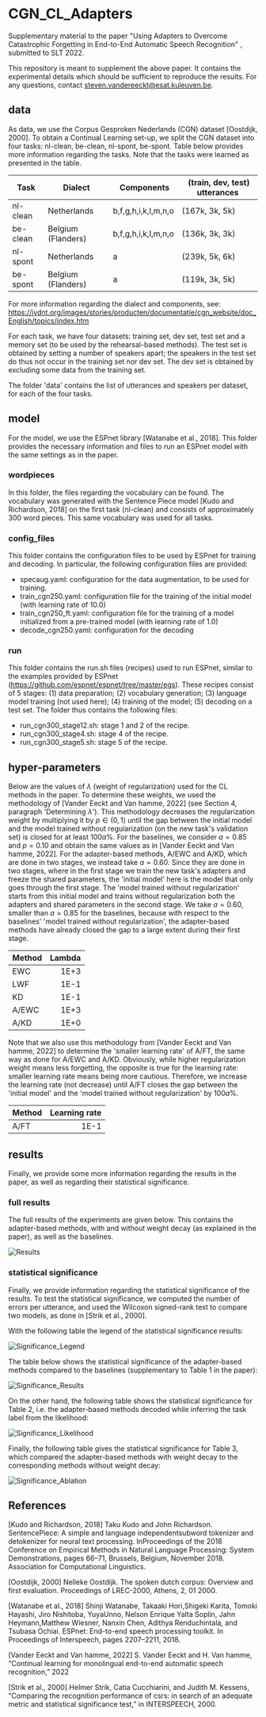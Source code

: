 # CGN_CL_Adapters
Supplementary material to the paper "Using Adapters to Overcome Catastrophic Forgetting in End-to-End Automatic Speech Recognition" , submitted to SLT 2022. 

This repository is meant to supplement the above paper. It contains the experimental details which should be sufficient to reproduce the results. For any questions, contact <steven.vandereeckt@esat.kuleuven.be>.

## data ##
As data, we use the Corpus Gesproken Nederlands (CGN) dataset [Oostdijk, 2000]. To obtain a Continual Learning set-up, we split the CGN dataset into four tasks: nl-clean, be-clean, nl-spont, be-spont. Table below provides more information regarding the tasks. Note that the tasks were learned as presented in the table. 


Task  | Dialect | Components | (train, dev, test) utterances
------------- | ------------- | ------------- | ------------- 
nl-clean | Netherlands | b,f,g,h,i,k,l,m,n,o | (167k, 3k, 5k)
be-clean | Belgium (Flanders) | b,f,g,h,i,k,l,m,n,o | (136k, 3k, 3k)
nl-spont | Netherlands | a | (239k, 5k, 6k) 
be-spont | Belgium (Flanders) | a | (119k, 3k, 5k)


For more information regarding the dialect and components, see: https://ivdnt.org/images/stories/producten/documentatie/cgn_website/doc_English/topics/index.htm 

For each task, we have four datasets: training set, dev set, test set and a memory set (to be used by the rehearsal-based methods). The test set is obtained by setting a number of speakers apart; the speakers in the test set do thus not occur in the training set nor dev set. The dev set is obtained by excluding some data from the training set. 

The folder 'data' contains the list of utterances and speakers per dataset, for each of the four tasks.

## model ## 
For the model, we use the ESPnet library [Watanabe et al., 2018]. This folder provides the necessary information and files to run an ESPnet model with the same settings as in the paper. 

### wordpieces ### 
In this folder, the files regarding the vocabulary can be found. The vocabulary was generated with the Sentence Piece model [Kudo and Richardson, 2018] on the first task (nl-clean) and consists of approximately 300 word pieces. This same vocabulary was used for all tasks.

### config_files ###
This folder contains the configuration files to be used by ESPnet for training and decoding. In particular, the following configuration files are provided:
- specaug.yaml: configuration for the data augmentation, to be used for training.
- train_cgn250.yaml: configuration file for the training of the initial model (with learning rate of 10.0)
- train_cgn250_ft.yaml: configuration file for the training of a model initialized from a pre-trained model (with learning rate of 1.0)
- decode_cgn250.yaml: configuration for the decoding

### run ### 
This folder contains the run.sh files (recipes) used to run ESPnet, similar to the examples provided by ESPnet (https://github.com/espnet/espnet/tree/master/egs). These recipes consist of 5 stages: (1) data preparation; (2) vocabulary generation; (3) language model training (not used here); (4) training of the model; (5) decoding on a test set. The folder thus contains the following files:
- run_cgn300_stage12.sh: stage 1 and 2 of the recipe.
- run_cgn300_stage4.sh: stage 4 of the recipe.
- run_cgn300_stage5.sh: stage 5 of the recipe. 

## hyper-parameters ##
Below are the values of $\lambda$ (weight of regularization) used for the CL methods in the paper. To determine these weights, we used the methodology of [Vander Eeckt and Van hamme, 2022] (see Section 4, paragraph 'Determining $\lambda$'). This methodology decreases the regularization weight by multiplying it by $p \in (0, 1)$ until the gap between the initial model and the model trained without regularization (on the new task's validation set) is closed for at least $100a\%$. For the baselines, we consider $a=0.85$ and $p=0.10$ and obtain the same values as in [Vander Eeckt and Van hamme, 2022]. 
For the adapter-based methods, A/EWC and A/KD, which are done in two stages, we instead take $a=0.60$. Since they are done in two stages, where in the first stage we train the new task's adapters and freeze the shared parameters, the 'initial model' here is the model that only goes through the first stage. The 'model trained without regularization' starts from this initial model and trains without regularization both the adapters and shared parameters in the second stage. 
We take $a=0.60$, smaller than $a=0.85$ for the baselines, because with respect to the baselines' 'model trained without regularization', the adapter-based methods have already closed the gap to a large extent during their first stage. 

Method | Lambda
| :--- | ---:
EWC  | 1E+3
LWF  | 1E-1
KD  | 1E-1
A/EWC | 1E+3
A/KD | 1E+0

Note that we also use this methodology from [Vander Eeckt and Van hamme, 2022] to determine the 'smaller learning rate' of A/FT, the same way as done for A/EWC and A/KD. Obviously, while higher regularization weight means less forgetting, the opposite is true for the learning rate: smaller learning rate means being more cautious. Therefore, we increase the learning rate (not decrease) until A/FT closes the gap between the 'initial model' and the 'model trained without regularization' by $100a\%$. 

Method | Learning rate
| :--- | ---:
A/FT | 1E-1

## results ## 
Finally, we provide some more information regarding the results in the paper, as well as regarding their statistical significance. 

### full results ### 

The full results of the experiments are given below. This contains the adapter-based methods, with and without weight decay (as explained in the paper), as well as the baselines. 

![Results](https://github.com/StevenVdEeckt/CGN_CL_Adapters/blob/main/results/results/final_results.png)

### statistical significance ###

Finally, we provide information regarding the statistical significance of the results. To test the statistical significance, we computed the number of errors per utterance, and used the Wilcoxon signed-rank test to compare two models, as done in [Strik et al., 2000].

With the following table the legend of the statistical significance results:

![Significance_Legend](https://github.com/StevenVdEeckt/CGN_CL_Adapters/blob/main/results/statistical_signifcance/statistical_significance_legend.png)

The table below shows the statistical significance of the adapter-based methods compared to the baselines (supplementary to Table 1 in the paper):

![Significance_Results](https://github.com/StevenVdEeckt/CGN_CL_Adapters/blob/main/results/statistical_signifcance/statistical_significance_final_results.png)

On the other hand, the following table shows the statistical significance for Table 2, i.e. the adapter-based methods decoded while inferring the task label from the likelihood:

![Significance_Likelihood](https://github.com/StevenVdEeckt/CGN_CL_Adapters/blob/main/results/statistical_signifcance/statistical_significance_likelihood_decoding.png)

Finally, the following table gives the statistical significance for Table 3, which compared the adapter-based methods with weight decay to the corresponding methods without weight decay:

![Significance_Ablation](https://github.com/StevenVdEeckt/CGN_CL_Adapters/blob/main/results/statistical_signifcance/statistical_significance_ablation.png)


## References ##
[Kudo and Richardson, 2018] Taku Kudo and John Richardson.  SentencePiece:  A simple and language independentsubword  tokenizer  and  detokenizer  for  neural  text  processing.   InProceedings of the 2018 Conference on Empirical Methods in Natural Language Processing: System Demonstrations,  pages  66–71,  Brussels,  Belgium, November 2018. Association for Computational Linguistics.

[Oostdijk, 2000] Nelleke Oostdijk. The spoken dutch corpus: Overview and first evaluation. Proceedings of LREC-2000, Athens, 2, 01 2000.

[Watanabe et al., 2018] Shinji Watanabe, Takaaki Hori,Shigeki  Karita,  Tomoki  Hayashi,  Jiro  Nishitoba,  YuyaUnno,   Nelson  Enrique  Yalta  Soplin,   Jahn  Heymann,Matthew Wiesner, Nanxin Chen, Adithya Renduchintala, and Tsubasa Ochiai.  ESPnet: End-to-end speech processing toolkit.   In Proceedings of Interspeech,  pages 2207–2211, 2018.

[Vander Eeckt and Van hamme, 2022] S. Vander Eeckt and H. Van hamme, “Continual learning for monolingual end-to-end automatic speech recognition,” 2022

[Strik et al., 2000] Helmer Strik, Catia Cucchiarini, and Judith M. Kessens, “Comparing the recognition performance of csrs: in search of an adequate metric and statistical significance test,” in INTERSPEECH, 2000.


